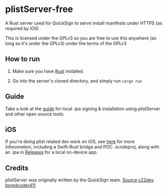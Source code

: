 # plistServer-free
A Rust server used for QuickSign to serve install manifests under HTTPS (as required by iOS)

This is licensed under the GPLv3 so you are free to use this anywhere (as long as it's under the GPLv3) under the terms of the GPLv3

## How to run
1. Make sure you have [Rust](https://www.rust-lang.org/tools/install) installed.

2. Go into the server's cloned directory, and simply run `cargo run`

## Guide
Take a look at the [guide](Guide.md) for local .ipa signing & installation using plistServer and other open source tools.

## iOS
If you're doing plist related dev work on iOS, see [here](ios.md) for more inforomation, including a Swift-Rust bridge and POC .xcodeproj, along with an .ipa in [Releases](https://github.com/nekohaxx/plistserver/releases) for a local on-device app.

## Credits
plistServer was originally written by the QuickSign team.
[Source](https://github.com/QuickSign-Team/plistserver)
[c22dev](https://github.com/c22dev)
[boredcoder411](https://github.com/boredcoder411)
